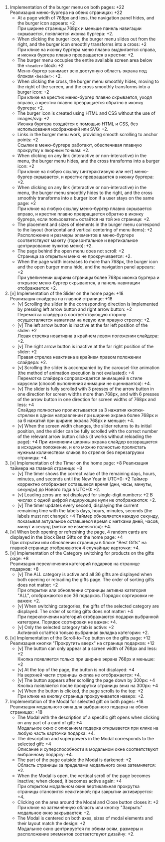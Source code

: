 1. Implementation of the burger menu on both pages: +22  
Реализация меню-бургера на обеих страницах: +22
    - At a page width of 768px and less, the navigation panel hides, and the burger icon appears: +2   
    При ширине страницы 768px и меньше панель навигации скрывается, появляется иконка бургера: +2.
    - When clicking the burger icon, the burger menu slides out from the right, and the burger icon smoothly transforms into a cross: +2  
    При клике на иконку бургера меню плавно выдвигается справа, и иконка бургера плавно превращается в крестик: +2.
    - The burger menu occupies the entire available screen area below the `<header>` block: +2  
    Меню-бургер занимает всю доступную область экрана под блоком `<header>`: +2.
    - When clicking the cross, the burger menu smoothly hides, moving to the right of the screen, and the cross smoothly transforms into a burger icon: +2  
    При клике на крестик меню-бургер плавно скрывается, уходя вправо, а крестик плавно превращается обратно в иконку бургера: +2.
    - The burger icon is created using HTML and CSS without the use of images/svg: +2  
    Иконка бургера создаётся с помощью HTML и CSS, без использования изображений или SVG: +2.
    - Links in the burger menu work, providing smooth scrolling to anchor points: +2  
    Ссылки в меню-бургере работают, обеспечивая плавную прокрутку к якорным точкам: +2.
    - When clicking on any link (interactive or non-interactive) in the menu, the burger menu hides, and the cross transforms into a burger icon: +2  
    При клике на любую ссылку (интерактивную или нет) меню-бургер скрывается, и крестик превращается в иконку бургера: +2.
    - When clicking on any link (interactive or non-interactive) in the menu, the burger menu smoothly hides to the right, and the cross smoothly transforms into a burger icon if a user stays on the same page: +2  
    При клике на любую ссылку меню-бургер плавно скрывается вправо, и крестик плавно превращается обратно в иконку бургера, если пользователь остаётся на той же странице: +2.
    - The placement and sizes of elements in the burger menu correspond to the layout (horizontal and vertical centering of menu items): +2  
    Расположение и размеры элементов в меню-бургере соответствуют макету (горизонтальное и вертикальное центрирование пунктов меню): +2.
    - The page behind the open menu does not scroll: +2  
    Страница за открытым меню не прокручивается: +2.
    - When the page width increases to more than 768px, the burger icon and the open burger menu hide, and the navigation panel appears: +2  
    При увеличении ширины страницы более 768px иконка бургера и открытое меню-бургер скрываются, а панель навигации отображается: +2.
2. [v] Implementation of the Slider on the home page: +18  
Реализация слайдера на главной странице: +18
    - [v] Scrolling the slider in the corresponding direction is implemented by pressing left arrow button and right arrow button: +2  
    Перемотка слайдера в соответствующую сторону осуществляется нажатием на левую или правую стрелку: +2.
    - [v] The left arrow button is inactive at the far left position of the slider: +2  
    Левая стрелка неактивна в крайнем левом положении слайдера: +2.
    - [v] The right arrow button is inactive at the far right position of the slider: +2  
    Правая стрелка неактивна в крайнем правом положении слайдера: +2.
    - [v] Scrolling the slider is accompanied by the carousel-like animation (the method of animation execution is not evaluated): +4  
    Перемотка слайдера сопровождается анимацией в стиле карусели (способ выполнения анимации не оценивается): +4.
    - [v] The slider is fully scrolled with 3 presses of the arrow button in one direction for screen widths more than 768px, and with 6 presses of the arrow button in one direction for screen widths of 768px and less: +4  
    Слайдер полностью пролистывается за 3 нажатия кнопки-стрелки в одном направлении при ширине экрана более 768px и за 6 нажатий при ширине экрана 768px и меньше: +4.
    - [v] When the screen width changes, the slider returns to its initial position, and the slider can be fully scrolled with the correct number of the relevant arrow button clicks (it works without reloading the page): +4
    При изменении ширины экрана слайдер возвращается в исходное положение, и его можно полностью пролистать нужным количеством кликов по стрелке без перезагрузки страницы: +4.
3. [v] Implementation of the Timer on the home page: +8
Реализация таймера на главной странице: +8
    - [v] The timer shows the correct value of the remaining days, hours, minutes, and seconds until the New Year in UTC+0: +2
    Таймер корректно отображает оставшееся время (дни, часы, минуты, секунды) до Нового года в UTC+0: +2.
    - [v] Leading zeros are not displayed for single-digit numbers: +2
    В числах с одной цифрой лидирующие нули не отображаются: +2.
    - [v] The timer updates every second, displaying the current remaining time with the labels days, hours, minutes, seconds (the labels must not change): +4
    Таймер обновляется каждую секунду, показывая актуальное оставшееся время с метками дней, часов, минут и секунд (метки не изменяются): +4.
4. [v] When both opening or refreshing the page, 4 random cards are displayed in the block Best Gifts on the home page: +4  
При открытии или обновлении страницы в блоке "Best Gifts" на главной странице отображаются 4 случайные карточки: +4.
5. [v] Implementation of the Category switching for products on the gifts page: +8  
Реализация переключения категорий подарков на странице подарков: +8
    - [v] The ALL category is active and all 36 gifts are displayed when both opening or reloading the gifts page. The order of sorting gifts does not matter: +2  
    При открытии или обновлении страницы активна категория "ALL", отображаются все 36 подарков. Порядок сортировки не важен: +2.
    - [v] When switching categories, the gifts of the selected category are displayed. The order of sorting gifts does not matter: +4  
    При переключении категорий отображаются подарки выбранной категории. Порядок сортировки не важен: +4.
    - [v] Only the selected category tab is active: +2  
    Активной остаётся только выбранная вкладка категории: +2.
6. [v] Implementation of the Scroll-to-Top button on the gifts page: +12  
Реализация кнопки "Прокрутить вверх" на странице подарков: +12
    - [v] The button can only appear at a screen width of 768px and less: +2  
    Кнопка появляется только при ширине экрана 768px и меньше: +2
    - [v] At the top of the page, the button is not displayed: +4  
    На верхней части страницы кнопка не отображается: +4.
    - [v] The button appears after scrolling the page down by 300px: +4  
    Кнопка появляется после прокрутки страницы вниз на 300px: +4
    - [v] When the button is clicked, the page scrolls to the top: +2  
    При клике на кнопку страница прокручивается наверх: +2.
7. Implementation of the Modal for selected gift on both pages: +18  
Реализация модального окна для выбранного подарка на обеих страницах: +18
    - The Modal with the description of a specific gift opens when clicking on any part of a card of gift: +4  
    Модальное окно с описанием подарка открывается при клике на любую часть карточки подарка: +4.
    - The description and superpowers in the Modal corresponds to the selected gift: +4  
    Описание и суперспособности в модальном окне соответствуют выбранному подарку: +4.
    - The part of the page outside the Modal is darkened: +2  
    Область страницы за пределами модального окна затемняется: +2.
    - When the Modal is open, the vertical scroll of the page becomes inactive; when closed, it becomes active again: +4  
    При открытом модальном окне вертикальная прокрутка страницы становится неактивной; при закрытии активируется: +4.
    - Clicking on the area around the Modal and Close button closes it: +2  
    При клике на затемнённую область или кнопку "Закрыть" модальное окно закрывается: +2.
    - The Modal is centered on both axes, sizes of modal elements and their layout match the design: +2  
    Модальное окно центрируется по обеим осям, размеры и расположение элементов соответствуют дизайну: +2.